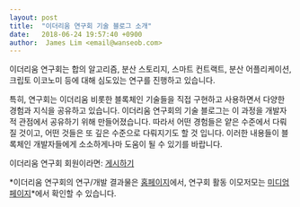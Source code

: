 ```yaml
---
layout: post
title:  "이더리움 연구회 기술 블로그 소개"
date:   2018-06-24 19:57:40 +0900
author:  James Lim <email@wanseob.com>
---
```




이더리움 연구회는 합의 알고리즘, 분산 스토리지, 스마트 컨트랙트, 분산 어플리케이션, 크립토 이코노미 등에 대해 심도있는 연구를 진행하고 있습니다.

특히, 연구회는 이더리움 비롯한 블록체인 기술들을 직접 구현하고 사용하면서 다양한 경험과 지식을 공유하고 있습니다. 이더리움 연구회의 기술 블로그는 이 과정을 개발자적 관점에서 공유하기 위해 만들어졌습니다. 따라서 어떤 경험들은 얕은 수준에서 다뤄질 것이고, 어떤 것들은 또 깊은 수준으로 다뤄지기도 할 것 입니다. 이러한 내용들이 블록체인 개발자들에게 소소하게나마 도움이 될 수 있기를 바랍니다.



이더리움 연구회 회원이라면: [게시하기](/about/)



*이더리움 연구회의 연구/개발 결과물은 [홈페이지](http://etherstudy.net)에서, 연구회 활동 이모저모는 [미디엄 페이지](https://medium.com/@etherstudy)*에서 확인할 수 있습니다.
